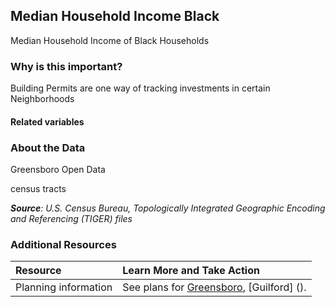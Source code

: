## Median Household Income Black 
Median Household Income of Black Households

### Why is this important?
Building Permits are one way of tracking investments in certain Neighborhoods

#### Related variables


### About the Data
Greensboro Open Data

census tracts 

_**Source**: U.S. Census Bureau, Topologically Integrated Geographic Encoding and Referencing (TIGER) files_

### Additional Resources
| Resource | Learn More and Take Action | 
|:--- | :--- |
|Planning information| See plans for [Greensboro](), [Guilford] ().
